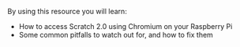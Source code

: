 By using this resource you will learn:

- How to access Scratch 2.0 using Chromium on your Raspberry Pi
- Some common pitfalls to watch out for, and how to fix them
